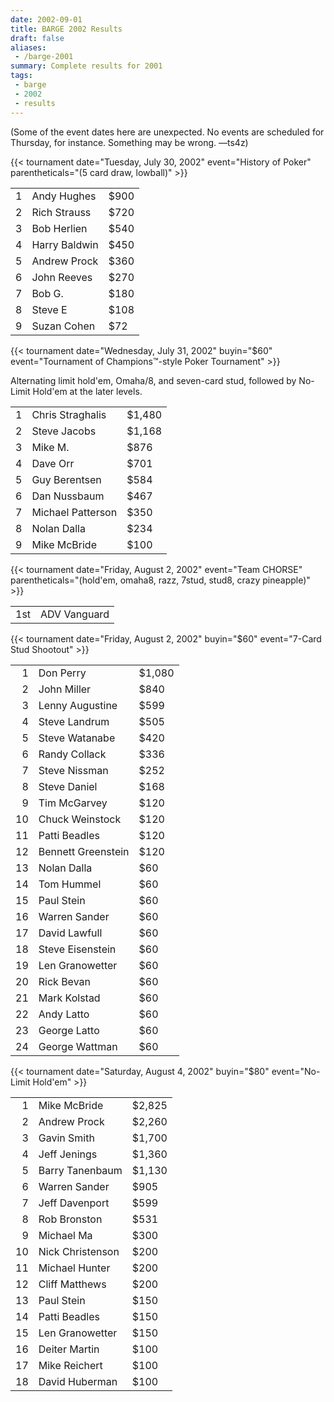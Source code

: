 ```yaml
---
date: 2002-09-01
title: BARGE 2002 Results
draft: false
aliases:
 - /barge-2001
summary: Complete results for 2001
tags:
 - barge
 - 2002
 - results
---
```


(Some of the event dates here are unexpected.  No events are scheduled for
Thursday, for instance.  Something may be wrong. &mdash;ts4z)

{{< tournament
    date="Tuesday, July 30, 2002"
    event="History of Poker"
    parentheticals="(5 card draw, lowball)" >}}

|   |               |      |
|--:|---------------|------|
| 1 | Andy Hughes   | $900 |
| 2 | Rich Strauss  | $720 |
| 3 | Bob Herlien   | $540 |
| 4 | Harry Baldwin | $450 |
| 5 | Andrew Prock  | $360 |
| 6 | John Reeves   | $270 |
| 7 | Bob G.        | $180 |
| 8 | Steve E       | $108 |
| 9 | Suzan Cohen   | $72  |

{{< tournament
    date="Wednesday, July 31, 2002"
    buyin="$60"
    event="Tournament of Champions&trade;-style Poker Tournament" >}}

Alternating limit hold'em, Omaha/8, and seven-card stud, followed by No-Limit
Hold'em at the later levels.

|   |                   |        |
|--:|-------------------|--------|
| 1 | Chris Straghalis  | $1,480 |
| 2 | Steve Jacobs      | $1,168 |
| 3 | Mike M.           | $876   |
| 4 | Dave Orr          | $701   |
| 5 | Guy Berentsen     | $584   |
| 6 | Dan Nussbaum      | $467   |
| 7 | Michael Patterson | $350   |
| 8 | Nolan Dalla       | $234   |
| 9 | Mike McBride      | $100   |

{{< tournament
    date="Friday, August 2, 2002"
    event="Team CHORSE"
    parentheticals="(hold'em, omaha8, razz, 7stud, stud8, crazy pineapple)" >}}

|     |              |
|----:|--------------|
| 1st | ADV Vanguard |

{{< tournament
    date="Friday, August 2, 2002"
    buyin="$60" 
    event="7-Card Stud Shootout" >}}

|    |                    |        |
|---:|--------------------|--------|
|  1 | Don Perry          | $1,080 |
|  2 | John Miller        | $840   |
|  3 | Lenny Augustine    | $599   |
|  4 | Steve Landrum      | $505   |
|  5 | Steve Watanabe     | $420   |
|  6 | Randy Collack      | $336   |
|  7 | Steve Nissman      | $252   |
|  8 | Steve Daniel       | $168   |
|  9 | Tim McGarvey       | $120   |
| 10 | Chuck Weinstock    | $120   |
| 11 | Patti Beadles      | $120   |
| 12 | Bennett Greenstein | $120   |
| 13 | Nolan Dalla        | $60    |
| 14 | Tom Hummel         | $60    |
| 15 | Paul Stein         | $60    |
| 16 | Warren Sander      | $60    |
| 17 | David Lawfull      | $60    |
| 18 | Steve Eisenstein   | $60    |
| 19 | Len Granowetter    | $60    |
| 20 | Rick Bevan         | $60    |
| 21 | Mark Kolstad       | $60    |
| 22 | Andy Latto         | $60    |
| 23 | George Latto       | $60    |
| 24 | George Wattman     | $60    |

{{< tournament
    date="Saturday, August 4, 2002"
    buyin="$80"
    event="No-Limit Hold'em" >}}

|    |                  |        |
|---:|------------------|--------|
|  1 | Mike McBride     | $2,825 |
|  2 | Andrew Prock     | $2,260 |
|  3 | Gavin Smith      | $1,700 |
|  4 | Jeff Jenings     | $1,360 |
|  5 | Barry Tanenbaum  | $1,130 |
|  6 | Warren Sander    | $905   |
|  7 | Jeff Davenport   | $599   |
|  8 | Rob Bronston     | $531   |
|  9 | Michael Ma       | $300   |
| 10 | Nick Christenson | $200   |
| 11 | Michael Hunter   | $200   |
| 12 | Cliff Matthews   | $200   |
| 13 | Paul Stein       | $150   |
| 14 | Patti Beadles    | $150   |
| 15 | Len Granowetter  | $150   |
| 16 | Deiter Martin    | $100   |
| 17 | Mike Reichert    | $100   |
| 18 | David Huberman   | $100   |

